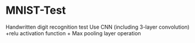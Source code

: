 # MNIST-Test
Handwritten digit recognition test
Use CNN (including 3-layer convolution) +relu activation function + Max pooling layer operation

